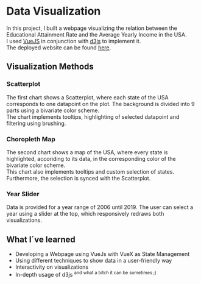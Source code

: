 # Data Visualization

In this project, I built a webpage visualizing the relation between the Educational Attainment Rate and the Average Yearly Income in the USA. <br>
I used [VueJS](https://vuejs.org/) in conjunction with [d3js](https://d3js.org/) to implement it. <br>
The deployed website can be found [here](https://wwwlab.cs.univie.ac.at/~simone99/VIS21W/A3/).

## Visualization Methods

### Scatterplot
The first chart shows a Scatterplot, where each state of the USA corresponds to one datapoint on the plot. The background is divided into 9 parts using a bivariate color scheme. <br>
The chart implements tooltips, highlighting of selected datapoint and filtering using brushing.

### Choropleth Map
The second chart shows a map of the USA, where every state is highlighted, accoriding to its data, in the corresponding color of the bivariate color scheme. <br>
This chart also implements tooltips and custom selection of states. Furthermore, the selection is synced with the Scatterplot.

### Year Slider
Data is provided for a year range of 2006 until 2019. The user can select a year using a slider at the top, which responsively redraws both visualizations.

## What I´ve learned
- Developing a Webpage using VueJs with VueX as State Management
- Using different techniques to show data in a user-friendly way
- Interactivity on visualizations
- In-depth usage of d3js <sup>and what a bitch it can be sometimes ;)</sup>

